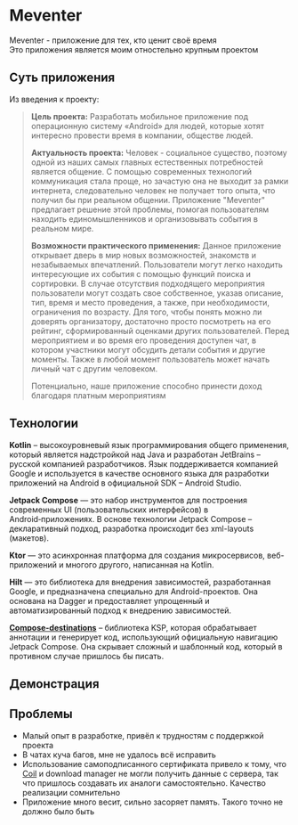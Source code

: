 # Meventer
Meventer - приложение для тех, кто ценит своё время\
Это приложения является моим отностельно крупным проектом

## Суть приложения
Из введения к проекту:
>**Цель проекта:** Разработать мобильное приложение под операционную систему «Android» для людей, которые хотят интересно провести время в компании, обществе людей.
>
>**Актуальность проекта:** Человек - социальное существо, поэтому одной из наших самых главных естественных потребностей является общение. С помощью современных технологий коммуникация стала проще, но зачастую она не выходит за рамки интернета, следовательно человек не получает того опыта, что получил бы при реальном общении. Приложение "Meventer" предлагает решение этой проблемы, помогая пользователям находить единомышленников и организовывать события в реальном мире.
>
>**Возможности практического применения:** Данное приложение открывает дверь в мир новых возможностей, знакомств и незабываемых впечатлений. Пользователи могут легко находить интересующие их события с помощью функций поиска и сортировки. В случае отсутствия подходящего мероприятия пользователи могут создать свое собственное, указав описание, тип, время и место проведения, а также, при необходимости, ограничения по возрасту. Для того, чтобы понять можно ли доверять организатору, достаточно просто посмотреть на его рейтинг, сформированный оценками других пользователей. Перед мероприятием и во время его проведения доступен чат, в котором участники могут обсудить детали события и другие моменты. Также в любой момент пользователь может начать личный чат с другим человеком.
>
>Потенциально, наше приложение способно принести доход благодаря платным мероприятиям


## Технологии
**Kotlin** – высокоуровневый язык программирования общего применения, который является надстройкой над Java и разработан JetBrains – русской компанией разработчиков. Язык поддерживается компанией Google и используется в качестве основного языка для разработки приложений на Android в официальной SDK – Android Studio.  

**Jetpack Compose** — это набор инструментов для построения современных UI (пользовательских интерфейсов) в Android‑приложениях. В основе технологии Jetpack Compose – декларативный подход, разработка происходит без xml-layouts (макетов).  

**Ktor** — это асинхронная платформа для создания микросервисов, веб-приложений и многого другого, написанная на Kotlin. 

**Hilt** — это библиотека для внедрения зависимостей, разработанная Google, и предназначена специально для Android-проектов. Она основана на Dagger и предоставляет упрощенный и автоматизированный подход к внедрению зависимостей.  

[**Compose-destinations**](https://github.com/raamcosta/compose-destinations) – библиотека KSP, которая обрабатывает аннотации и генерирует код, использующий официальную навигацию Jetpack Compose. Она скрывает сложный и шаблонный код, который в противном случае пришлось бы писать.

## Демонстрация


## Проблемы
- Малый опыт в разработке, привёл к трудностям с поддержкой проекта
- В чатах куча багов, мне не удалось всё исправить
- Использование самоподписанного сертификата привело к тому, что [Coil](https://github.com/coil-kt/coil) и download manager не могли получить данные с сервера, так что пришлось создавать их аналоги самостоятельно. Качество реализации сомнительно
- Приложение много весит, сильно засоряет память. Такого точно не должно было быть
